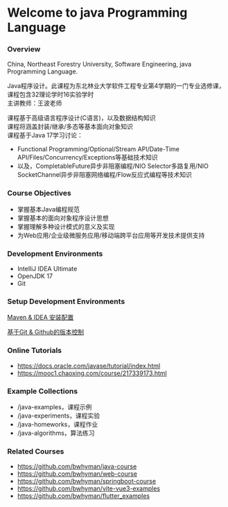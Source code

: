 # Welcome to java Programming Language
### Overview
China, Northeast Forestry University, Software Engineering, java Programming Language.

Java程序设计。此课程为东北林业大学软件工程专业第4学期的一门专业选修课，课程包含32理论学时16实验学时  
主讲教师：王波老师

课程基于高级语言程序设计(C语言)，以及数据结构知识  
课程将涵盖封装/继承/多态等基本面向对象知识  
课程基于Java 17学习讨论：
- Functional Programming/Optional/Stream API/Date-Time API/Files/Concurrency/Exceptions等基础技术知识
- 以及，CompletableFuture异步非阻塞编程/NIO Selector多路复用/NIO SocketChannel异步非阻塞网络编程/Flow反应式编程等技术知识

### Course Objectives
 - 掌握基本Java编程规范
 - 掌握基本的面向对象程序设计思想
 - 掌握理解多种设计模式的意义及实现
 - 为Web应用/企业级微服务应用/移动端跨平台应用等开发技术提供支持

### Development Environments
 - IntelliJ IDEA Ultimate
 - OpenJDK 17
 - Git

### Setup Development Environments

[Maven & IDEA 安装配置](./Home.md)

[基于Git & Github的版本控制](./version_control.md)

### Online Tutorials
 - https://docs.oracle.com/javase/tutorial/index.html
 - https://mooc1.chaoxing.com/course/217339173.html
 
### Example Collections
 - /java-examples，课程示例  
 - /java-experiments，课程实验  
 - /java-homeworks，课程作业
 - /java-algorithms，算法练习

### Related Courses
- https://github.com/bwhyman/java-course
- https://github.com/bwhyman/web-course
- https://github.com/bwhyman/springboot-course
- https://github.com/bwhyman/vite-vue3-examples
- https://github.com/bwhyman/flutter_examples
